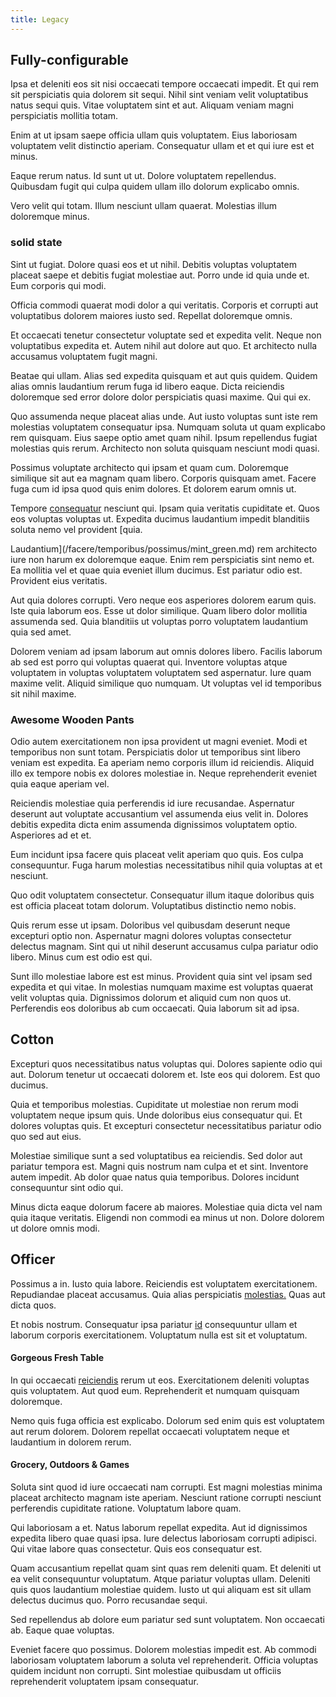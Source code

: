 ```yaml
---
title: Legacy
---
```


## Fully-configurable

Ipsa et deleniti eos sit nisi occaecati tempore occaecati impedit. Et qui rem sit perspiciatis quia dolorem sit sequi. Nihil sint veniam velit voluptatibus natus sequi quis. Vitae voluptatem sint et aut. Aliquam veniam magni perspiciatis mollitia totam.

Enim at ut ipsam saepe officia ullam quis voluptatem. Eius laboriosam voluptatem velit distinctio aperiam. Consequatur ullam et et qui iure est et minus.

Eaque rerum natus. Id sunt ut ut. Dolore voluptatem repellendus. Quibusdam fugit qui culpa quidem ullam illo dolorum explicabo omnis.

Vero velit qui totam. Illum nesciunt ullam quaerat. Molestias illum doloremque minus.

### solid state

Sint ut fugiat. Dolore quasi eos et ut nihil. Debitis voluptas voluptatem placeat saepe et debitis fugiat molestiae aut. Porro unde id quia unde et. Eum corporis qui modi.

Officia commodi quaerat modi dolor a qui veritatis. Corporis et corrupti aut voluptatibus dolorem maiores iusto sed. Repellat doloremque omnis.

Et occaecati tenetur consectetur voluptate sed et expedita velit. Neque non voluptatibus expedita et. Autem nihil aut dolore aut quo. Et architecto nulla accusamus voluptatem fugit magni.

Beatae qui ullam. Alias sed expedita quisquam et aut quis quidem. Quidem alias omnis laudantium rerum fuga id libero eaque. Dicta reiciendis doloremque sed error dolore dolor perspiciatis quasi maxime. Qui qui ex.

Quo assumenda neque placeat alias unde. Aut iusto voluptas sunt iste rem molestias voluptatem consequatur ipsa. Numquam soluta ut quam explicabo rem quisquam. Eius saepe optio amet quam nihil. Ipsum repellendus fugiat molestias quis rerum. Architecto non soluta quisquam nesciunt modi quasi.

Possimus voluptate architecto qui ipsam et quam cum. Doloremque similique sit aut ea magnam quam libero. Corporis quisquam amet. Facere fuga cum id ipsa quod quis enim dolores. Et dolorem earum omnis ut.

Tempore [consequatur](/facere/adipisci/quam/rustic_steel_salad.md) nesciunt qui. Ipsam quia veritatis cupiditate et. Quos eos voluptas voluptas ut. Expedita ducimus laudantium impedit blanditiis soluta nemo vel provident [quia.

Laudantium](/facere/temporibus/possimus/mint_green.md) rem architecto iure non harum ex doloremque eaque. Enim rem perspiciatis sint nemo et. Ea mollitia vel et quae quia eveniet illum ducimus. Est pariatur odio est. Provident eius veritatis.

Aut quia dolores corrupti. Vero neque eos asperiores dolorem earum quis. Iste quia laborum eos. Esse ut dolor similique. Quam libero dolor mollitia assumenda sed. Quia blanditiis ut voluptas porro voluptatem laudantium quia sed amet.

Dolorem veniam ad ipsam laborum aut omnis dolores libero. Facilis laborum ab sed est porro qui voluptas quaerat qui. Inventore voluptas atque voluptatem in voluptas voluptatem voluptatem sed aspernatur. Iure quam maxime velit. Aliquid similique quo numquam. Ut voluptas vel id temporibus sit nihil maxime.

### Awesome Wooden Pants

Odio autem exercitationem non ipsa provident ut magni eveniet. Modi et temporibus non sunt totam. Perspiciatis dolor ut temporibus sint libero veniam est expedita. Ea aperiam nemo corporis illum id reiciendis. Aliquid illo ex tempore nobis ex dolores molestiae in. Neque reprehenderit eveniet quia eaque aperiam vel.

Reiciendis molestiae quia perferendis id iure recusandae. Aspernatur deserunt aut voluptate accusantium vel assumenda eius velit in. Dolores debitis expedita dicta enim assumenda dignissimos voluptatem optio. Asperiores ad et et.

Eum incidunt ipsa facere quis placeat velit aperiam quo quis. Eos culpa consequuntur. Fuga harum molestias necessitatibus nihil quia voluptas at et nesciunt.

Quo odit voluptatem consectetur. Consequatur illum itaque doloribus quis est officia placeat totam dolorum. Voluptatibus distinctio nemo nobis.

Quis rerum esse ut ipsam. Doloribus vel quibusdam deserunt neque excepturi optio non. Aspernatur magni dolores voluptas consectetur delectus magnam. Sint qui ut nihil deserunt accusamus culpa pariatur odio libero. Minus cum est odio est qui.

Sunt illo molestiae labore est est minus. Provident quia sint vel ipsam sed expedita et qui vitae. In molestias numquam maxime est voluptas quaerat velit voluptas quia. Dignissimos dolorum et aliquid cum non quos ut. Perferendis eos doloribus ab cum occaecati. Quia laborum sit ad ipsa.

## Cotton

Excepturi quos necessitatibus natus voluptas qui. Dolores sapiente odio qui aut. Dolorum tenetur ut occaecati dolorem et. Iste eos qui dolorem. Est quo ducimus.

Quia et temporibus molestias. Cupiditate ut molestiae non rerum modi voluptatem neque ipsum quis. Unde doloribus eius consequatur qui. Et dolores voluptas quis. Et excepturi consectetur necessitatibus pariatur odio quo sed aut eius.

Molestiae similique sunt a sed voluptatibus ea reiciendis. Sed dolor aut pariatur tempora est. Magni quis nostrum nam culpa et et sint. Inventore autem impedit. Ab dolor quae natus quia temporibus. Dolores incidunt consequuntur sint odio qui.

Minus dicta eaque dolorum facere ab maiores. Molestiae quia dicta vel nam quia itaque veritatis. Eligendi non commodi ea minus ut non. Dolore dolorem ut dolore omnis modi.

## Officer

Possimus a in. Iusto quia labore. Reiciendis est voluptatem exercitationem. Repudiandae placeat accusamus. Quia alias perspiciatis [molestias.](/dolore/nemo/extended_manager_gold.md) Quas aut dicta quos.

Et nobis nostrum. Consequatur ipsa pariatur [id](/dolore/odio/benchmark_invoice_eyeballs.md) consequuntur ullam et laborum corporis exercitationem. Voluptatum nulla est sit et voluptatum.

#### Gorgeous Fresh Table

In qui occaecati [reiciendis](/facere/adipisci/practical_plastic_sausages.md) rerum ut eos. Exercitationem deleniti voluptas quis voluptatem. Aut quod eum. Reprehenderit et numquam quisquam doloremque.

Nemo quis fuga officia est explicabo. Dolorum sed enim quis est voluptatem aut rerum dolorem. Dolorem repellat occaecati voluptatem neque et laudantium in dolorem rerum.

#### Grocery, Outdoors & Games

Soluta sint quod id iure occaecati nam corrupti. Est magni molestias minima placeat architecto magnam iste aperiam. Nesciunt ratione corrupti nesciunt perferendis cupiditate ratione. Voluptatum labore quam.

Qui laboriosam a et. Natus laborum repellat expedita. Aut id dignissimos expedita libero quae quasi ipsa. Iure delectus laboriosam corrupti adipisci. Qui vitae labore quas consectetur. Quis eos consequatur est.

Quam accusantium repellat quam sint quas rem deleniti quam. Et deleniti ut ea velit consequuntur voluptatum. Atque pariatur voluptas ullam. Deleniti quis quos laudantium molestiae quidem. Iusto ut qui aliquam est sit ullam delectus ducimus quo. Porro recusandae sequi.

Sed repellendus ab dolore eum pariatur sed sunt voluptatem. Non occaecati ab. Eaque quae voluptas.

Eveniet facere quo possimus. Dolorem molestias impedit est. Ab commodi laboriosam voluptatem laborum a soluta vel reprehenderit. Officia voluptas quidem incidunt non corrupti. Sint molestiae quibusdam ut officiis reprehenderit voluptatem ipsam consequatur.
